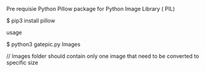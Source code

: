 Pre requisie 
Python Pillow package for Python Image Library ( PIL)

$ pip3 install pillow

usage

$ python3 gatepic.py Images

// Images folder should contain only one image that need to be converted to specific size
